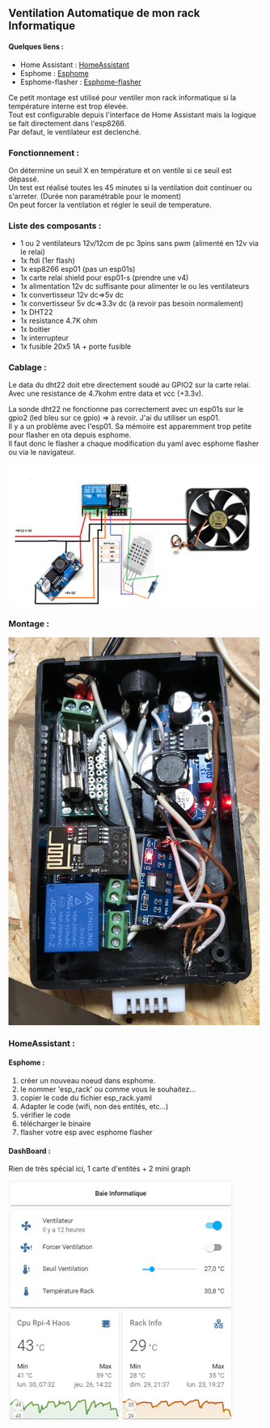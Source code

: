 ## Ventilation Automatique de mon rack Informatique

#### Quelques liens :
- Home Assistant : [HomeAssistant](https://www.home-assistant.io/) 
- Esphome : [Esphome](https://esphome.io/index.html) 
- Esphome-flasher : [Esphome-flasher](https://github.com/esphome/esphome-flasher/releases)

Ce petit montage est utilisé pour ventiler mon rack informatique si la température interne est trop élevée.    
Tout est configurable depuis l'interface de Home Assistant mais la logique se fait directement dans l'esp8266.   
Par defaut, le ventilateur est declenché.

### Fonctionnement :

On détermine un seuil X en température et on ventile si ce seuil est dépassé.   
Un test est réalisé toutes les 45 minutes si la ventilation doit continuer ou s'arreter. (Durée non paramétrable pour le moment)  
On peut forcer la ventilation et régler le seuil de temperature.

### Liste des composants :

- 1 ou 2 ventilateurs 12v/12cm de pc 3pins sans pwm (alimenté en 12v via le relai)
- 1x ftdi (1er flash)
- 1x esp8266 esp01 (pas un esp01s)
- 1x carte relai shield pour esp01-s (prendre une v4)
- 1x alimentation 12v dc suffisante pour alimenter le ou les ventilateurs
- 1x convertisseur 12v dc=>5v dc
- 1x convertisseur 5v dc=>3.3v dc (à revoir pas besoin normalement)
- 1x DHT22
- 1x resistance 4.7K ohm
- 1x boitier
- 1x interrupteur
- 1x fusible 20x5 1A + porte fusible

### Cablage :

Le data du dht22 doit etre directement soudé au GPIO2 sur la carte relai.  
Avec une resistance de 4.7kohm entre data et vcc (+3.3v).     

La sonde dht22 ne fonctionne pas correctement avec un esp01s sur le gpio2 (led bleu sur ce gpio) => à revoir.
J'ai du utiliser un esp01.   
Il y a un problème avec l'esp01. Sa mémoire est apparemment trop petite pour flasher en ota depuis esphome.  
Il faut donc le flasher a chaque modification du yaml avec esphome flasher ou via le navigateur.  

![links](https://github.com/NicoDupont/esp_ventilation_rack_info/blob/main/img/shema.png?raw=true)

### Montage :

![links](https://github.com/NicoDupont/esp_ventilation_rack_info/blob/main/img/boitier.png?raw=true)


### HomeAssistant :

#### Esphome :

1. créer un nouveau noeud dans esphome.  
2. le nommer 'esp_rack' ou comme vous le souhaitez... 
3. copier le code du fichier esp_rack.yaml  
4. Adapter le code (wifi, non des entités, etc...)
6. vérifier le code  
7. télécharger le binaire  
8. flasher votre esp avec esphome flasher  

#### DashBoard :

Rien de très spécial ici, 1 carte d'entités  + 2 mini graph

![links](https://github.com/NicoDupont/esp_ventilation_rack_info/blob/main/img/dashboardha.png?raw=true)
    






